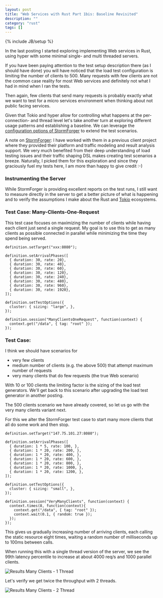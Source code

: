 ```yaml
---
layout: post
title: "Web Services with Rust Part 1bis: Baseline Revisited"
description: ""
category: "rust"
tags: []
---
```

{% include JB/setup %}

In the last posting I started exploring implementing Web services in Rust, using
hyper with some minimal single- and multi threaded servers.

If you have been paying attention to the test setup description there (as I should have
done) you will have noticed that the load test configuration is limiting the number
of clients to 500. Many requests with few clients are not the common case reality for
most Web services and definitely not what I had in mind when I ran the tests.

Then again, few clients that send many requests is probably exactly what we want to
test for a micro services environment when thinking about not public facing services.

Given that Tokio and hyper allow for controlling what happens at the per-connection-
and thread level let's take another turn at exploring different usage patterns and
establishing a baseline. We can leverage the
[configuration options of StormForger](https://docs.stormforger.com/reference/)
to extend the test scenarios.

A note on [StormForger](https://stormforger.com/): I have worked with them in
a previous client project where they provided their platform and traffic modeling
and result analysis support. We very much benefited from their deep understanding of
load testing issues and their traffic shaping DSL makes creating test scenarios a
breeze. Naturally, I picked them for this exploration and since they graciously
fuel my tests here, I am more than happy to give credit :-)

### Instrumenting the Server

While StormForger is providing excellent reports on the test runs, I still want
to measure directly in the server to get a better picture of what is happening
and to verify the assumptions I make about the Rust and [Tokio](http://tokio.io)
ecosystems.

### Test Case: Many-Clients-One-Request

This test case focuses on maximizing the number of clients while having each
client just send a single request. My goal is to use this to get as many
clients as possible connected in parallel while minimizing the time they spend
being served.

    definition.setTarget("xxx:8080");

    definition.setArrivalPhases([
      { duration: 30, rate: 20},
      { duration: 30, rate: 40},
      { duration: 30, rate: 60},
      { duration: 30, rate: 120},
      { duration: 30, rate: 240},
      { duration: 30, rate: 480},
      { duration: 30, rate: 960},
      { duration: 30, rate: 1920},
    ]);

    definition.setTestOptions({
      cluster: { sizing: "large", },
    });

    definition.session("ManyClientsOneRequest", function(context) {
      context.get("/data", { tag: "root" });
    });



### Test Case:




 I think we
should have scenarios for

* very few clients
* medium number of clients (e.g. the above 500) that attempt maximum number of requests
* very many clients that do few requests (the true Web scenario)

With 10 or 100 clients the limiting factor is the sizing of the load test generators. We'll
get back to this scenario after upgrading the load test generator in another posting.

The 500 clients scenario we have already covered, so let us go with the very many clients
variant next.

For this we alter the StormForger test case to start many more clients that all do some
work and then stop.

    definition.setTarget("147.75.101.27:8080");

    definition.setArrivalPhases([
      { duration: 1 * 5, rate: 100, },
      { duration: 1 * 20, rate: 200, },
      { duration: 1 * 20, rate: 400, },
      { duration: 1 * 20, rate: 600, },
      { duration: 1 * 20, rate: 800, },
      { duration: 1 * 20, rate: 1000, },
      { duration: 1 * 20, rate: 1200, },
    ]);

    definition.setTestOptions({
      cluster: { sizing: "small", },
    });

    definition.session("VeryManyClients", function(context) {
      context.times(8, function(context){
        context.get("/data", { tag: "root" });
        context.wait(0.1, { random: true });
      });
    });

This gives us gradually increasing number of arriving clients, each calling the
static resource eight times, waiting a random number of milliseconds up to 100ms
between calls.

When running this with a single thread version of the server, we see the 99th
latency percentile to increase at about 4000 req/s and 1000 parallel clients.

![Results Many Clients - 1 Thread](/assets/img/ManyClients_1Thread.jpg)

Let's verify we get twice the throughput with 2 threads.

![Results Many Clients - 2 Thread](/assets/img/ManyClients_2Thread.jpg)

